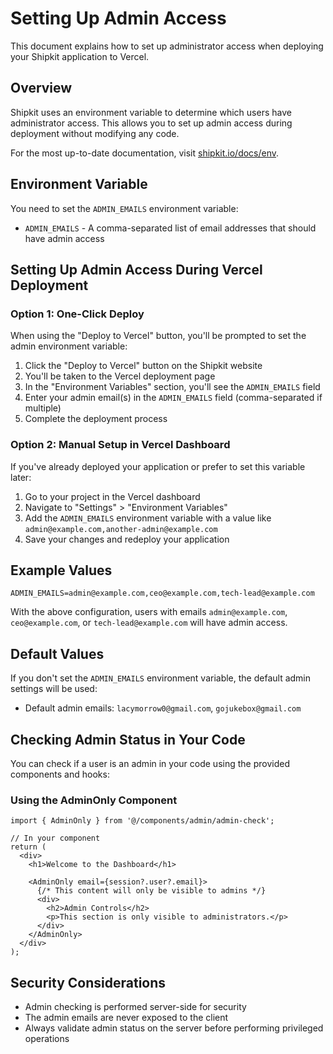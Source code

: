 # Setting Up Admin Access

This document explains how to set up administrator access when deploying your Shipkit application to Vercel.

## Overview

Shipkit uses an environment variable to determine which users have administrator access. This allows you to set up admin access during deployment without modifying any code.

For the most up-to-date documentation, visit [shipkit.io/docs/env](https://shipkit.io/docs/env).

## Environment Variable

You need to set the `ADMIN_EMAILS` environment variable:

- `ADMIN_EMAILS` - A comma-separated list of email addresses that should have admin access

## Setting Up Admin Access During Vercel Deployment

### Option 1: One-Click Deploy

When using the "Deploy to Vercel" button, you'll be prompted to set the admin environment variable:

1. Click the "Deploy to Vercel" button on the Shipkit website
2. You'll be taken to the Vercel deployment page
3. In the "Environment Variables" section, you'll see the `ADMIN_EMAILS` field
4. Enter your admin email(s) in the `ADMIN_EMAILS` field (comma-separated if multiple)
5. Complete the deployment process

### Option 2: Manual Setup in Vercel Dashboard

If you've already deployed your application or prefer to set this variable later:

1. Go to your project in the Vercel dashboard
2. Navigate to "Settings" > "Environment Variables"
3. Add the `ADMIN_EMAILS` environment variable with a value like `admin@example.com,another-admin@example.com`
4. Save your changes and redeploy your application

## Example Values

```
ADMIN_EMAILS=admin@example.com,ceo@example.com,tech-lead@example.com
```

With the above configuration, users with emails `admin@example.com`, `ceo@example.com`, or `tech-lead@example.com` will have admin access.

## Default Values

If you don't set the `ADMIN_EMAILS` environment variable, the default admin settings will be used:

- Default admin emails: `lacymorrow0@gmail.com`, `gojukebox@gmail.com`

## Checking Admin Status in Your Code

You can check if a user is an admin in your code using the provided components and hooks:

### Using the AdminOnly Component

```tsx
import { AdminOnly } from '@/components/admin/admin-check';

// In your component
return (
  <div>
    <h1>Welcome to the Dashboard</h1>
    
    <AdminOnly email={session?.user?.email}>
      {/* This content will only be visible to admins */}
      <div>
        <h2>Admin Controls</h2>
        <p>This section is only visible to administrators.</p>
      </div>
    </AdminOnly>
  </div>
);
```

## Security Considerations

- Admin checking is performed server-side for security
- The admin emails are never exposed to the client
- Always validate admin status on the server before performing privileged operations
